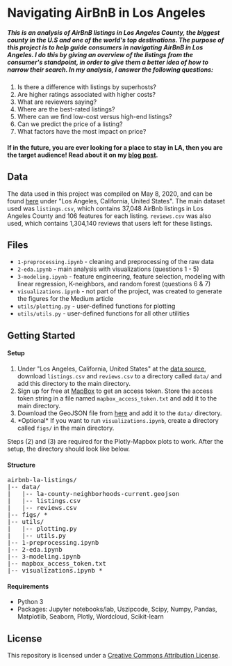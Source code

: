 # Navigating AirBnB in Los Angeles
##### This is an analysis of AirBnB listings in Los Angeles County, the biggest county in the U.S and one of the world's top destinations. The purpose of this project is to help guide consumers in navigating AirBnB in Los Angeles. I do this by giving an overview of the listings from the consumer's standpoint, in order to give them a better idea of how to narrow their search. In my analysis, I answer the following questions:

1. Is there a difference with listings by superhosts?
2. Are higher ratings associated with higher costs?
3. What are reviewers saying?
4. Where are the best-rated listings?
5. Where can we find low-cost versus high-end listings?
6. Can we predict the price of a listing?
7. What factors have the most impact on price?

#### If in the future, you are ever looking for a place to stay in LA, then you are the target audience! Read about it on my [blog post](https://medium.com/@buitri/essential-guide-to-navigating-airbnb-in-los-angeles-cf8a932501b7).

## Data
The data used in this project was compiled on May 8, 2020, and can be found [here](http://insideairbnb.com/get-the-data.html) under "Los Angeles, California, United States". The main dataset used was `listings.csv`, which contains 37,048 AirBnb listings in Los Angeles County and 106 features for each listing. `reviews.csv` was also used, which contains 1,304,140 reviews that users left for these listings.

## Files
- `1-preprocessing.ipynb` - cleaning and preprocessing of the raw data
- `2-eda.ipynb` - main analysis with visualizations (questions 1 - 5)
- `3-modeling.ipynb` - feature engineering, feature selection, modeling with linear regression, K-neighbors, and random forest (questions 6 & 7)
- `visualizations.ipynb` - not part of the project, was created to generate the figures for the Medium article
- `utils/plotting.py` - user-defined functions for plotting
- `utils/utils.py` - user-defined functions for all other utilities

## Getting Started

#### Setup
1. Under "Los Angeles, California, United States" at the [data source](http://insideairbnb.com/get-the-data.html), download `listings.csv` and `reviews.csv` to a directory called `data/` and add this directory to the main directory.
2. Sign up for free at [MapBox](https://www.mapbox.com/) to get an access token. Store the access token string in a file named `mapbox_access_token.txt` and add it to the main directory.
3. Download the GeoJSON file from [here](http://boundaries.latimes.com/set/la-county-neighborhoods-current/) and add it to the `data/` directory.
4. \*Optional\* If you want to run `visualizations.ipynb`, create a directory called `figs/` in the main directory.

Steps (2) and (3) are required for the Plotly-Mapbox plots to work. After the setup, the directory should look like below.

#### Structure
<pre>
airbnb-la-listings/
|-- data/
|   |-- la-county-neighborhoods-current.geojson
|   |-- listings.csv
|   |-- reviews.csv
|-- figs/ *
|-- utils/
|   |-- plotting.py
|   |-- utils.py
|-- 1-preprocessing.ipynb
|-- 2-eda.ipynb
|-- 3-modeling.ipynb
|-- mapbox_access_token.txt
|-- visualizations.ipynb *
</pre>

#### Requirements
- Python 3
- Packages: Jupyter notebooks/lab, Uszipcode, Scipy, Numpy, Pandas, Matplotlib, Seaborn, Plotly, Wordcloud, Scikit-learn

## License
This repository is licensed under a [Creative Commons Attribution License](https://creativecommons.org/licenses/by/4.0/).

